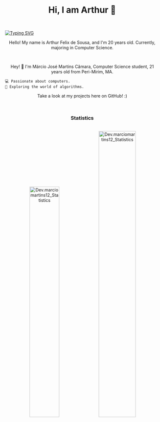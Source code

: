
<h1 align="center">Hi, I am Arthur 👋</h1>
<br>

[![Typing SVG](https://readme-typing-svg.herokuapp.com/?color=34b1eb&size=35&center=true&vCenter=true&width=1000&lines=HELLO,+My+name+is+Márcio+Martins;I'm+21+years+old;I'm+from+Brazil;Be+Welcome!+:%29)](https://git.io/typing-svg)

<p align="center">Hello! My name is Arthur Felix de Sousa, and I'm 20 years old. Currently, majoring in Computer Science.</p>

<br>
<p align="center">Hey! 👋 I'm Márcio José Martins Câmara, Computer Science student, 21 years old from Peri-Mirim, MA.
</p>

    💻 Passionate about computers.
    🧠 Exploring the world of algorithms.
<p align="center">Take a look at my projects here on GitHub! :)

</p>

<br>
<div align="center" width="100%">
    <h3 align="center">Statistics</h3>
    <br>
    <img width="0%" src="https://streak-stats.demolab.com/?user=thurflecks&theme=transparent" alt="Dev.thurflecks_Statistics"/>
    <img width="44%"  src="https://github-readme-stats-git-masterrstaa-rickstaa.vercel.app/api/top-langs?username=thurflecks&show_icons=true&locale=en&layout=compact&theme=transparent" alt="Dev.marciomartins12_Statistics"/>  
    <img width="49%" padding="0" src="https://github-readme-stats-git-masterrstaa-rickstaa.vercel.app/api?username=thurflecks&show_icons=true&locale=en&theme=transparent" alt="Dev.marciomartins12_Statistics"/>
